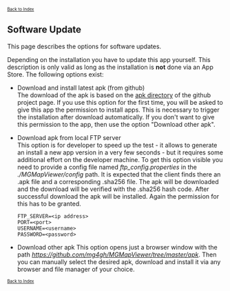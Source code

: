<small><small>[Back to Index](../../../index.md)</small></small>

## Software Update

This page describes the options for software updates.

Depending on the installation you have to update this app yourself. This description is only valid as long as the installation is **not** done via an App Store.
The following options exist:
- Download and install latest apk (from github)<br>
The download of the apk is based on the [apk directory](https://github.com/mg4gh/MGMapViewer/tree/master/apk) of the github project page. If you use this option for the first time, you 
will be asked to give this app the permission to install apps. This is necessary to trigger the installation after download automatically. 
If you don't want to give this permission to the app, then use the option "Download other apk".
- Download apk from local FTP server<br>
This option is for developer to speed up the test - it allows to generate an install a new app version in a very few seconds - but it requires some additional effort 
on the developer machine. To get this option visible you need to provide a config file named *ftp_config.properties* in the *./MGMapViewer/config* path. It is expected that the client finds there an .apk file and a corresponding .sha256 file. The apk will be downloaded and the download will be verified with the .sha256 hash code.
After successful download the apk will be installed. Again the permission for this has to be granted.
  ```
  FTP_SERVER=<ip address>
  PORT=<port>
  USERNAME=<username>
  PASSWORD=<password>
  ```
  

- Download other apk
This option opens just a browser window with the path *https://github.com/mg4gh/MGMapViewer/tree/master/apk*. Then you can manually select the desired apk, download and 
install it via any browser and file manager of your choice.








<small><small>[Back to Index](../../../index.md)</small></small>